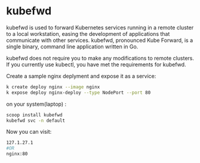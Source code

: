 # kubefwd
kubefwd is used to forward Kubernetes services running in a remote cluster to a local workstation, easing the development of applications that communicate with other services. kubefwd, pronounced Kube Forward, is a single binary, command line application written in Go.

kubefwd does not require you to make any modifications to remote clusters. If you currently use kubectl, you have met the requirements for kubefwd.

Create a sample nginx deplyment and expose it as a service:
```bash
k create deploy nginx --image nginx
k expose deploy nginx-deploy --type NodePort --port 80
```
on your system(laptop) :
```bash
scoop install kubefwd
kubefwd svc -n default
```
Now you can visit:
```bash
127.1.27.1
#OR
nginx:80
```
